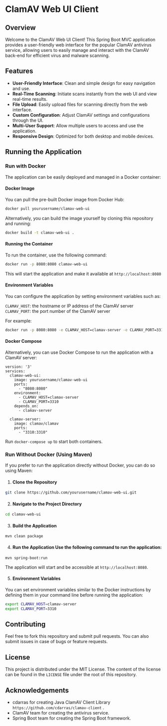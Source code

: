 # ClamAV Web UI Client

## Overview
Welcome to the ClamAV Web UI Client! This Spring Boot MVC application provides a user-friendly web interface for the popular ClamAV antivirus service, allowing users to easily manage and interact with the ClamAV back-end for efficient virus and malware scanning.

## Features
- **User-Friendly Interface**: Clean and simple design for easy navigation and use.
- **Real-Time Scanning**: Initiate scans instantly from the web UI and view real-time results.
- **File Upload**: Easily upload files for scanning directly from the web interface.
- **Custom Configuration**: Adjust ClamAV settings and configurations through the UI.
- **Multi-User Support**: Allow multiple users to access and use the application.
- **Responsive Design**: Optimized for both desktop and mobile devices.

## Running the Application

### Run with Docker
The application can be easily deployed and managed in a Docker container:

#### Docker Image
You can pull the pre-built Docker image from Docker Hub:
```bash
docker pull yourusername/clamav-web-ui
```
Alternatively, you can build the image yourself by cloning this repository and running:
```bash
docker build -t clamav-web-ui .
```

#### Running the Container
To run the container, use the following command:
```bash
docker run -p 8080:8080 clamav-web-ui
```
This will start the application and make it available at ``` http://localhost:8080 ```

#### Environment Variables
You can configure the application by setting environment variables such as:

``` CLAMAV_HOST ```: the hostname or IP address of the ClamAV server  
``` CLAMAV_PORT ```: the port number of the ClamAV server

For example:
```bash
docker run -p 8080:8080 -e CLAMAV_HOST=clamav-server -e CLAMAV_PORT=3310 clamav-web-ui
```

#### Docker Compose
Alternatively, you can use Docker Compose to run the application with a ClamAV server:
```docker
version: '3'
services:
  clamav-web-ui:
    image: yourusername/clamav-web-ui
    ports:
      - "8080:8080"
    environment:
      - CLAMAV_HOST=clamav-server
      - CLAMAV_PORT=3310
    depends_on:
      - clamav-server

  clamav-server:
    image: clamav/clamav
    ports:
      - "3310:3310"
```
Run ``` docker-compose up ``` to start both containers.

### Run Without Docker (Using Maven)
If you prefer to run the application directly without Docker, you can do so using Maven:

1. #### Clone the Repository
```bash
git clone https://github.com/yourusername/clamav-web-ui.git
```

2. #### Navigate to the Project Directory
```bash
cd clamav-web-ui
```

3. ####  Build the Application
```maven
mvn clean package
```

4. #### Run the Application Use the following command to run the application:
```maven
mvn spring-boot:run
```
The application will start and be accessible at ``` http://localhost:8080 ```.

5. #### Environment Variables 
You can set environment variables similar to the Docker instructions by defining them in your command line before running the application:
```bash
export CLAMAV_HOST=clamav-server
export CLAMAV_PORT=3310
```
## Contributing
Feel free to fork this repository and submit pull requests.
You can also submit issues in case of bugs or feature requests.

## License
This project is distributed under the MIT License.
The content of the license can be found in the `LICENSE` file under the root of this repository.

## Acknowledgements
- cdarras for creating Java ClamAV Client Library ``` https://github.com/cdarras/clamav-client ``` .
- ClamAV team for creating the antivirus service.
- Spring Boot team for creating the Spring Boot framework.
